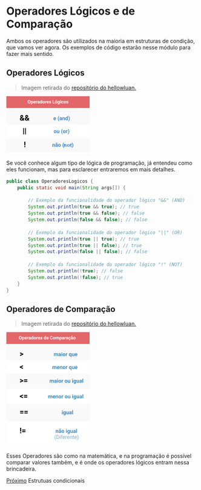 <h1> Operadores Lógicos e de Comparação </h1>
Ambos os operadores são utilizados na maioria em estruturas de condição, que vamos ver agora. Os exemplos de código estarão nesse módulo para fazer mais sentido.

<h2> Operadores Lógicos </h2>

>Imagem retirada do <a href="https://github.com/hellowluan/java-basico" target="_blank"> repositório do hellowluan.

<img src="../img/OperadoresLogicos.png"> </a>

Se você conhece algum tipo de lógica de programação, já entendeu como eles funcionam, mas para esclarecer entraremos em mais detalhes.

```java
public class OperadoresLogicos {
    public static void main(String args[]) {

        // Exemplo da funcionalidade do operador lógico "&&" (AND)
        System.out.println(true && true); // true
        System.out.println(true && false); // false
        System.out.println(false && false); // false

        // Exemplo da funcionalidade do operador lógico "||" (OR)
        System.out.println(true || true); // true
        System.out.println(true || false); // true
        System.out.println(false || false); // false

        // Exemplo da funcionalidade do operador lógico "!" (NOT)
        System.out.println(!true); // false
        System.out.println(!false); // true
    }
}
```

<h2> Operadores de Comparação </h2>

>Imagem retirada do <a href="https://github.com/hellowluan/
java-basico" target="_blank"> repositório do hellowluan.

<img src="../img/OperadoresComparacao.png"> </a>

Esses Operadores são como na matemática, e na programação é possível comparar valores também, e é onde os operadores lógicos entram nessa brincadeira.

[Próximo](./08-EstruturasCondicionais.md) Estrutuas condicionais